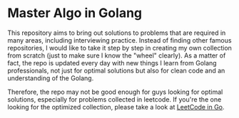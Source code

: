 # Master Algo in Golang

This repository aims to bring out solutions to problems that are required in many areas, including interviewing practice. Instead of finding other famous repositories, I would like to take it step by step in creating my own collection from scratch (just to make sure I know the "wheel" clearly). As a matter of fact, the repo is updated every day with new things I learn from Golang professionals, not just for optimal solutions but also for clean code and an understanding of the Golang.

Therefore, the repo may not be good enough for guys looking for optimal solutions, especially for problems collected in leetcode. If you're the one looking for the optimized collection, please take a look at [LeetCode in Go](https://github.com/halfrost/LeetCode-Go).

